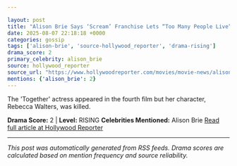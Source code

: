 ```yaml
---

layout: post
title: "Alison Brie Says ‘Scream’ Franchise Lets “Too Many People Live” but Calls Dewey’s Death a “Mistake”"
date: 2025-08-07 22:18:18 +0000
categories: gossip
tags: ['alison-brie', 'source-hollywood_reporter', 'drama-rising']
drama_score: 2
primary_celebrity: alison_brie
source: hollywood_reporter
source_url: "https://www.hollywoodreporter.com/movies/movie-news/alison-brie-scream-franchise-criticism-1236339528/"
mentions: {'alison_brie': 2}
---
```


The 'Together' actress appeared in the fourth film but her character, Rebecca Walters, was killed.

**Drama Score:** 2 | **Level:** RISING **Celebrities Mentioned:** Alison Brie [Read full article at Hollywood Reporter](https://www.hollywoodreporter.com/movies/movie-news/alison-brie-scream-franchise-criticism-1236339528/)

---

*This post was automatically generated from RSS feeds. Drama scores are calculated based on mention frequency and source reliability.*